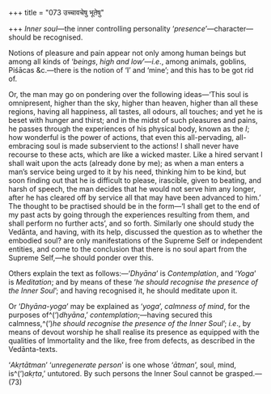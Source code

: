 +++
title = "073 उच्चावचेषु भूतेषु"

+++
*Inner soul*—the inner controlling personality
‘*presence*’—character—should be recognised.

Notions of pleasure and pain appear not only among human beings but
among all kinds of ‘*beings*, *high and low*’—*i.e*., among animals,
goblins, Piśācas &c.—there is the notion of ‘I’ and ‘mine’; and this has
to be got rid of.

Or, the man may go on pondering over the following ideas—‘This soul is
omnipresent, higher than the sky, higher than heaven, higher than all
these regions, having all happiness, all tastes, all odours, all
touches; and yet he is beset with hunger and thirst; and in the midst of
such pleasures and pains, he passes through the experiences of his
physical body, known as the *I*; how wonderful is the power of actions,
that even this all-pervading, all-embracing soul is made subservient to
the actions! I shall never have recourse to these acts, which are like a
wicked master. Like a hired servant I shall wait upon the acts (already
done by me); as when a man enters a man’s service being urged to it by
his need, thinking him to be kind, but soon finding out that he is
difficult to please, irascible, given to beating, and harsh of speech,
the man decides that he would not serve him any longer, after he has
cleared off by service all that may have been advanced to him.’ The
thought to be practised should be in the form—‘I shall get to the end of
my past acts by going through the experiences resulting from them, and
shall perform no further acts’, and so forth. Similarly one should study
the Vedānta, and having, with its help, discussed the question as to
whether the embodied soul? are only manifestations of the Supreme Self
or independent entities, and come to the conclusion that there is no
soul apart from the Supreme Self,—he should ponder over this.

Others explain the text as follows:—‘*Dhyāna*’ is *Contemplation*, and
‘*Yoga*’ is *Meditation*; and by means of these ‘*he should recognise
the presence of the Inner Soul*’; and having recognised it, he should
meditate upon it.

Or ‘*Dhyāna-yoga*’ may be explained as ‘*yoga*’, *calmness* *of* *mind*,
for the purposes of^(‘)*dhyāna*,’ *contemplation*;—having secured this
calmness,^(‘)*he should recognise the presence* *of* *the Inner Soul*’;
*i.e*., by means of devout worship he shall realise its presence as
equipped with the qualities of Immortality and the like, free from
defects, as described in the Vedānta-texts.

‘*Akṛtātman*’ ‘*unregenerate person*’ is one whose ‘*ātman*’, soul,
mind, is^(‘)*akṛta*,’ untutored. By such persons the Inner Soul cannot
be grasped.—(73)


